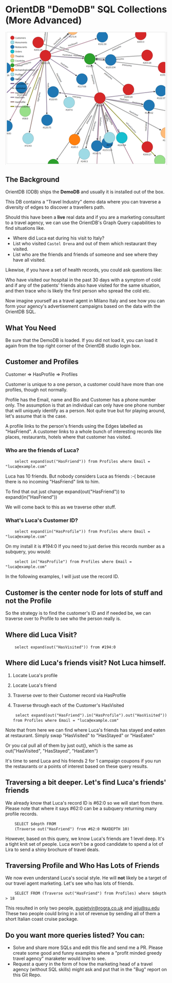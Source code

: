 # OrientDB "DemoDB" SQL Collections (More Advanced)

![Demo Schema Example](https://github.com/imanabu/OrientDbSQLExamples/blob/master/demoDB.png)

## The Background

OrientDB (ODB) ships the **DemoDB** and usually it is installed out of the
box.

This DB contains a "Travel Industry" demo data where you can traverse a
diversity of edges to discover a travellers path. 

Should this have been a **live** real data and if you are a marketing consultant
to a travel agency, we can use the OrientDB's Graph Query capabilities to
find situations like.

* Where did Luca eat during his visit to Italy?
* List who visited `Castel Drena` and out of them which restaurant they
  visited.
* List who are the friends and friends of someone and see where they have all visited.

Likewise, if you have a set of health records, you could ask questions like:

Who have visited our hospital in the past 30 days with a symptom of cold and if
any of the patients' friends also have visited for the same situation, and then
trace who is likely the first person who spread the cold etc.

Now imagine yourself as a travel agent in Milano Italy and see how you can form
your agency's advertisement campaigns based on the data with the OrientDB SQL.

## What You Need

Be sure that the DemoDB is loaded. If you did not load it, you can load it
again from the top right corner of the OrientDB studio login box.

## Customer and Profiles

Customer => HasProfile => Profiles

Customer is unique to a one person, a customer could have more than one profiles, though not normally.

Profile has the Email, name and Bio and Customer has a phone number only. The assumption is that
an individual can only have one phone number that will uniquely identify as a person. Not quite
true but for playing around, let's assume that is the case. 

A profile links to the person's friends using the Edges labelled as "HasFriend". 
A customer links to a whole bunch of interesting records like places, restaurants, hotels where that
customer has visited. 

### Who are the friends of Luca?

        select expand(out("HasFriend")) from Profiles where Email = "luca@example.com"

Luca has 10 friends. But nobody considers Luca as friends :-( because there is no incoming "HasFriend" link to him.

To find that out just change  expand(out("HasFriend")) to  expand(in("HasFriend"))

We will come back to this as we traverse other stuff.

### What's Luca's Customer ID?

        select expand(in("HasProfile")) from Profiles where Email = "luca@example.com"

On my install it is #194:0 If you need to just derive this records number as a subquery, you would:

        select in("HasProfile") from Profiles where Email = "luca@example.com"

In the following examples, I will just use the record ID.

## Customer is the center node for lots of stuff and not the Profile

So the strategy is to find the customer's ID and if needed be, we can
traverse over to Profile to see who the person really is.

## Where did Luca Visit?

        select expand(out("HasVisited")) from #194:0

## Where did Luca's friends visit? Not Luca himself.

1. Locate Luca's profile
2. Locate Luca's friend
3. Traverse over to their Customer record via HasProfile
4. Traverse through each of the Customer's HasVisited

        select expand(out("HasFriend").in("HasProfile").out("HasVisited")) from Profiles where Email = "luca@example.com"

Note that from here we can find where Luca's friends has stayed and eaten at restaurant. Simply swap
"HasVisited" to "HasStayed" or "HasEaten"

Or you cal pull all of them by just out(), which is the same as out("HasVisited", "HasStayed", "HasEaten")

It's time to send Luca and his friends 2 for 1 campaign coupons if you run the restaurants or a points of interest based on these query results.

## Traversing a bit deeper. Let's find Luca's friends' friends 

We already know that Luca's record ID is #62:0 so we will start from there. Please note that where
it says #62:0 can be a subquery returning many profile records. 

        SELECT $depth FROM
        (Traverse out("HasFriend") from #62:0 MAXDEPTH 10)
       

However, based on this query, we know Luca's friends are 1 level deep. It's a tight knit set of people.
Luca won't be a good candidate to spend a lot of Lira to send a shiny brochure of travel deals.

## Traversing Profile and Who Has Lots of Friends

We now even understand Luca's social style. He will **not** likely be a target of our travel agent 
marketing. Let's see who has lots of friends. 

        SELECT FROM (Traverse out("HasFriend") from Profiles) where $depth > 18

This resulted in only two people, pupjetvir@rogra.co.uk and jeju@su.edu These two people could bring in
a lot of revenue by sending all of them a short Italian coast cruise package.

## Do you want more queries listed? You can:

* Solve and share more SQLs and edit this file and send me a PR. Please create some good and funny examples
  where a "profit minded greedy travel agency" maraketer would love to see.
* Request a query in the form of how the marketing head of a travel agency (without SQL skills) might
  ask and put that in the "Bug" report on this Git Repo.


